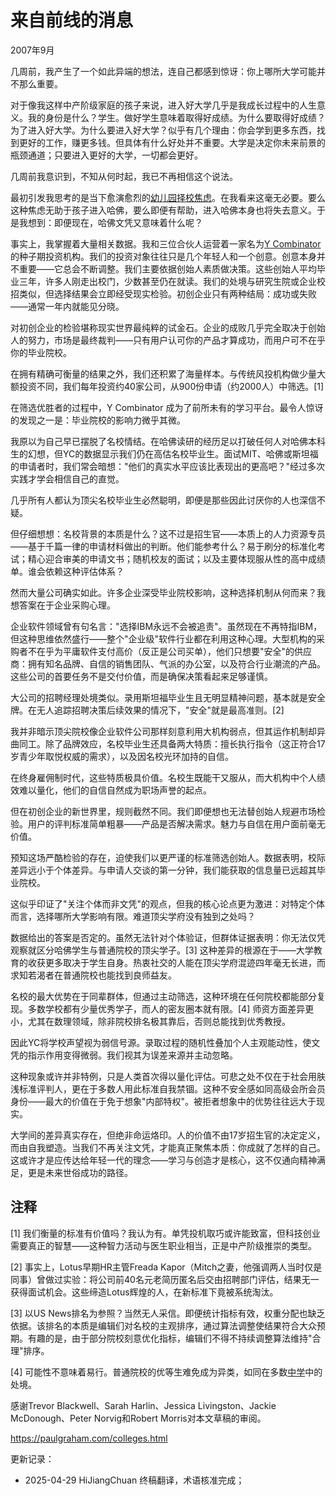 


# 来自前线的消息

2007年9月

几周前，我产生了一个如此异端的想法，连自己都感到惊讶：你上哪所大学可能并不那么重要。

对于像我这样中产阶级家庭的孩子来说，进入好大学几乎是我成长过程中的人生意义。我的身份是什么？学生。做好学生意味着取得好成绩。为什么要取得好成绩？为了进入好大学。为什么要进入好大学？似乎有几个理由：你会学到更多东西，找到更好的工作，赚更多钱。但具体有什么好处并不重要。大学是决定你未来前景的瓶颈通道；只要进入更好的大学，一切都会更好。

几周前我意识到，不知从何时起，我已不再相信这个说法。

最初引发我思考的是当下愈演愈烈的[幼儿园择校焦虑](http://nymag.com/nymetro/urban/education/features/15141/)。在我看来这毫无必要。要么这种焦虑无助于孩子进入哈佛，要么即便有帮助，进入哈佛本身也将失去意义。于是我想到：即便现在，哈佛文凭又意味着什么呢？

事实上，我掌握着大量相关数据。我和三位合伙人运营着一家名为[Y Combinator](http://ycombinator.com)的种子期投资机构。我们的投资对象往往只是几个年轻人和一个创意。创意本身并不重要——它总会不断调整。我们主要依据创始人素质做决策。这些创始人平均毕业三年，许多人刚走出校门，少数甚至仍在就读。我们的处境与研究生院或企业校招类似，但选择结果会立即经受现实检验。初创企业只有两种结局：成功或失败——通常一年内就能见分晓。

对初创企业的检验堪称现实世界最纯粹的试金石。企业的成败几乎完全取决于创始人的努力，市场是最终裁判——只有用户认可你的产品才算成功，而用户可不在乎你的毕业院校。

在拥有精确可衡量的结果之外，我们还积累了海量样本。与传统风投机构做少量大额投资不同，我们每年投资约40家公司，从900份申请（约2000人）中筛选。[1]

在筛选优胜者的过程中，Y Combinator 成为了前所未有的学习平台。最令人惊讶的发现之一是：毕业院校的影响力微乎其微。

我原以为自己早已摆脱了名校情结。在哈佛读研的经历足以打破任何人对哈佛本科生的幻想，但YC的数据显示我们仍在高估名校毕业生。面试MIT、哈佛或斯坦福的申请者时，我们常会暗想："他们的真实水平应该比表现出的更高吧？"经过多次实践才学会相信自己的直觉。

几乎所有人都认为顶尖名校毕业生必然聪明，即便是那些因此讨厌你的人也深信不疑。

但仔细想想：名校背景的本质是什么？这不过是招生官——本质上的人力资源专员——基于千篇一律的申请材料做出的判断。他们能参考什么？易于刷分的标准化考试；精心迎合审美的申请文书；随机校友的面试；以及主要体现服从性的高中成绩单。谁会依赖这种评估体系？

然而大量公司确实如此。许多企业深受毕业院校影响，这种选择机制从何而来？我想答案在于企业采购心理。

企业软件领域曾有句名言："选择IBM永远不会被追责"。虽然现在不再特指IBM，但这种思维依然盛行——整个"企业级"软件行业都在利用这种心理。大型机构的采购者不在乎为平庸软件支付高价（反正是公司买单），他们只想要"安全"的供应商：拥有知名品牌、自信的销售团队、气派的办公室，以及符合行业潮流的产品。这些公司的首要任务不是交付价值，而是确保决策看起来足够谨慎。

大公司的招聘经理处境类似。录用斯坦福毕业生且无明显精神问题，基本就是安全牌。在无人追踪招聘决策后续效果的情况下，"安全"就是最高准则。[2]

我并非暗示顶尖院校像企业软件公司那样刻意利用大机构弱点，但其运作机制却异曲同工。除了品牌效应，名校毕业生还具备两大特质：擅长执行指令（这正符合17岁青少年取悦权威的需求），以及因名校光环加持的自信。

在终身雇佣制时代，这些特质极具价值。名校生既能干又服从，而大机构中个人绩效难以量化，他们的自信自然成为职场声誉的起点。

但在初创企业的新世界里，规则截然不同。我们即便想也无法替创始人规避市场检验。用户的评判标准简单粗暴——产品是否解决需求。魅力与自信在用户面前毫无价值。

预知这场严酷检验的存在，迫使我们以更严谨的标准筛选创始人。数据表明，校际差异远小于个体差异。与申请人交谈的第一分钟，我们能获取的信息量已远超其毕业院校。

这似乎印证了"关注个体而非文凭"的观点，但我的核心论点更为激进：对特定个体而言，选择哪所大学影响有限。难道顶尖学府没有独到之处吗？

数据给出的答案是否定的。虽然无法针对个体验证，但群体证据表明：你无法仅凭观察就区分哈佛学生与普通院校的顶尖学子。[3] 这种差异的根源在于——大学教育的收获更多取决于学生自身。热衷社交的人能在顶尖学府混迹四年毫无长进，而求知若渴者在普通院校也能找到良师益友。

名校的最大优势在于同辈群体，但通过主动筛选，这种环境在任何院校都能部分复现。多数学校都有少量优秀学子，而人的密友圈本就有限。[4] 师资方面差异更小，尤其在数理领域，除非院校排名极其靠后，否则总能找到优秀教授。

因此YC将学校声望视为弱信号源。录取过程的随机性叠加个人主观能动性，使文凭的指示作用变得微弱。我们视其为误差来源并主动忽略。

这种现象或许并非特例，只是人类首次得以量化评估。可悲之处不仅在于社会用肤浅标准评判人，更在于多数人用此标准自我禁锢。这种不安全感如同高级会所会员身份——最大的价值在于免于想象"内部特权"。被拒者想象中的优势往往远大于现实。

大学间的差异真实存在，但绝非命运烙印。人的价值不由17岁招生官的决定定义，而由自我塑造。当我们不再关注文凭，才能真正聚焦本质：你成就了怎样的自己。这或许才是应传达给年轻一代的理念——学习与创造才是核心，这不仅通向精神满足，更是未来世俗成功的路径。

## 注释

[1] 我们衡量的标准有价值吗？我认为有。单凭投机取巧或许能致富，但科技创业需要真正的智慧——这种智力活动与医生职业相当，正是中产阶级推崇的类型。

[2] 事实上，Lotus早期HR主管Freada Kapor（Mitch之妻，他强调两人当时仅是同事）曾做过实验：将公司前40名元老简历匿名后交由招聘部门评估，结果无一获得面试机会。这些缔造Lotus辉煌的人，在新标准下竟被系统淘汰。

[3] 以US News排名为参照？当然无人采信。即便统计指标有效，权重分配也缺乏依据。该排名的本质是编辑们对名校的主观排序，通过算法调整使结果符合大众预期。有趣的是，由于部分院校刻意优化指标，编辑们不得不持续调整算法维持"合理"排序。

[4] 可能性不意味着易行。普通院校的优等生难免成为异类，如同在多数[中学](https://hijiangchuan.com/paulgraham/021-Why-Nerds-are-Unpopular)中的处境。

感谢Trevor Blackwell、Sarah Harlin、Jessica Livingston、Jackie McDonough、Peter Norvig和Robert Morris对本文草稿的审阅。

https://paulgraham.com/colleges.html



更新记录：
- 2025-04-29 HiJiangChuan 终稿翻译，术语核准完成；
